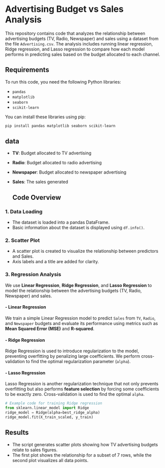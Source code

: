 # Advertising Budget vs Sales Analysis

This repository contains code that analyzes the relationship between advertising budgets (TV, Radio, Newspaper) and sales using a dataset from the file `Advertising.csv`. The analysis includes running linear regression, Ridge regression, and Lasso regression to compare how each model performs in predicting sales based on the budget allocated to each channel.

## Requirements

To run this code, you need the following Python libraries:

- `pandas`
- `matplotlib`
- `seaborn`
- `scikit-learn`

You can install these libraries using pip:

```bash
pip install pandas matplotlib seaborn scikit-learn
```

## data
- **TV**: Budget allocated to TV advertising
- **Radio**: Budget allocated to radio advertising
- **Newspaper**: Budget allocated to newspaper advertising
- **Sales**: The sales generated

  ## Code Overview

### 1. Data Loading

- The dataset is loaded into a pandas DataFrame.
- Basic information about the dataset is displayed using `df.info()`.


### 2. Scatter Plot

- A scatter plot is created to visualize the relationship between predictors and Sales.
- Axis labels and a title are added for clarity.

### 3. Regression Analysis

We use **Linear Regression**, **Ridge Regression**, and **Lasso Regression** to model the relationship between the advertising budgets (TV, Radio, Newspaper) and sales.

#### - Linear Regression
We train a simple Linear Regression model to predict `Sales` from `TV`, `Radio`, and `Newspaper` budgets and evaluate its performance using metrics such as **Mean Squared Error (MSE)** and **R-squared**.

#### - Ridge Regression
Ridge Regression is used to introduce regularization to the model, preventing overfitting by penalizing large coefficients. We perform cross-validation to find the optimal regularization parameter (`alpha`).

#### - Lasso Regression
Lasso Regression is another regularization technique that not only prevents overfitting but also performs **feature selection** by forcing some coefficients to be exactly zero. Cross-validation is used to find the optimal `alpha`.
```python
# Example code for training Ridge regression
from sklearn.linear_model import Ridge
ridge_model = Ridge(alpha=best_ridge_alpha)
ridge_model.fit(X_train_scaled, y_train)
```

## Results

- The script generates scatter plots showing how TV advertising budgets relate to sales figures.
- The first plot shows the relationship for a subset of 7 rows, while the second plot visualizes all data points.
